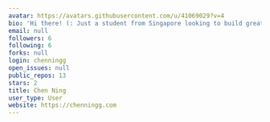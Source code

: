 ```yaml
---
avatar: https://avatars.githubusercontent.com/u/41069029?v=4
bio: 'Hi there! (: Just a student from Singapore looking to build great apps.'
email: null
followers: 6
following: 6
forks: null
login: chenningg
open_issues: null
public_repos: 13
stars: 2
title: Chen Ning
user_type: User
website: https://chenningg.com
---
```

